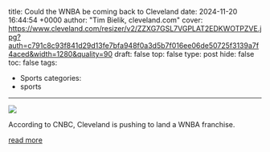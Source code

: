 title: Could the WNBA be coming back to Cleveland
date: 2024-11-20 16:44:54 +0000
author: "Tim Bielik, cleveland.com"
cover: https://www.cleveland.com/resizer/v2/ZZXG7GSL7VGPLAT2EDKWOTPZVE.jpg?auth=c791c8c93f841d29d13fe7bfa948f0a3d5b7f016ee06de50725f3139a7f4aced&width=1280&quality=90
draft: false
top: false
type: post
hide: false
toc: false
tags:
  - Sports
categories:
  - sports
---

![](https://www.cleveland.com/resizer/v2/ZZXG7GSL7VGPLAT2EDKWOTPZVE.jpg?auth=c791c8c93f841d29d13fe7bfa948f0a3d5b7f016ee06de50725f3139a7f4aced&width=1280&quality=90)

According to CNBC, Cleveland is pushing to land a WNBA franchise.

[read more](https://www.cleveland.com/cavs/2024/11/could-the-wnba-be-coming-back-to-cleveland.html)
